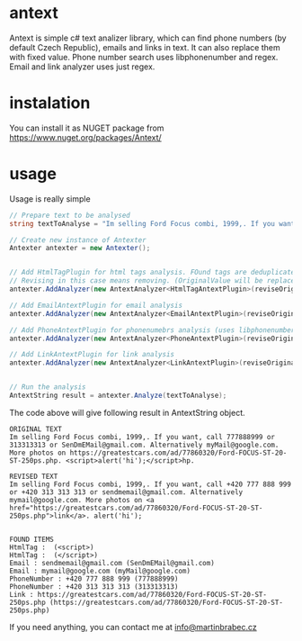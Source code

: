 # antext
Antext is simple c# text analizer library, which can find phone numbers (by default Czech Republic), emails and links in text. It can also replace them with fixed value. Phone number search uses libphonenumber and regex. Email and link analyzer uses just regex. 

# instalation

You can install it as NUGET package from https://www.nuget.org/packages/Antext/ 

# usage

Usage is really simple

```csharp
// Prepare text to be analysed
string textToAnalyse = "Im selling Ford Focus combi, 1999,. If you want, call 777888999 or 313313313 or SenDmEMail@gmail.com. Alternatively myMail@google.com. More photos on https://greatestcars.com/ad/77860320/Ford-FOCUS-ST-20-ST-250ps.php. <script>alert('hi');</script>";

// Create new instance of Antexter
Antexter antexter = new Antexter();


// Add HtmlTagPlugin for html tags analysis. FOund tags are deduplicated. 
// Revising in this case means removing. (OriginalValue will be replaced with empty string)
antexter.AddAnalyzer(new AntextAnalyzer<HtmlTagAntextPlugin>(reviseOriginalText: true));

// Add EmailAntextPlugin for email analysis
antexter.AddAnalyzer(new AntextAnalyzer<EmailAntextPlugin>(reviseOriginalText: true)); 

// Add PhoneAntextPlugin for phonenumebrs analysis (uses libphonenumber)
antexter.AddAnalyzer(new AntextAnalyzer<PhoneAntextPlugin>(reviseOriginalText: true));

// Add LinkAntextPlugin for link analysis
antexter.AddAnalyzer(new AntextAnalyzer<LinkAntextPlugin>(reviseOriginalText: false, wrapMask: "<a href=\"{0}\">link</a>"));


// Run the analysis
AntextString result = antexter.Analyze(textToAnalyse);
```

The code above will give following result in AntextString object.

````
ORIGINAL TEXT
Im selling Ford Focus combi, 1999,. If you want, call 777888999 or 313313313 or SenDmEMail@gmail.com. Alternatively myMail@google.com. More photos on https://greatestcars.com/ad/77860320/Ford-FOCUS-ST-20-ST-250ps.php. <script>alert('hi');</script>hp.

REVISED TEXT
Im selling Ford Focus combi, 1999,. If you want, call +420 777 888 999 or +420 313 313 313 or sendmemail@gmail.com. Alternatively mymail@google.com. More photos on <a href="https://greatestcars.com/ad/77860320/Ford-FOCUS-ST-20-ST-250ps.php">link</a>. alert('hi');


FOUND ITEMS
HtmlTag :  (<script>)
HtmlTag :  (</script>)
Email : sendmemail@gmail.com (SenDmEMail@gmail.com)
Email : mymail@google.com (myMail@google.com)
PhoneNumber : +420 777 888 999 (777888999)
PhoneNumber : +420 313 313 313 (313313313)
Link : https://greatestcars.com/ad/77860320/Ford-FOCUS-ST-20-ST-250ps.php (https://greatestcars.com/ad/77860320/Ford-FOCUS-ST-20-ST-250ps.php)
````

If you need anything, you can contact me at info@martinbrabec.cz

